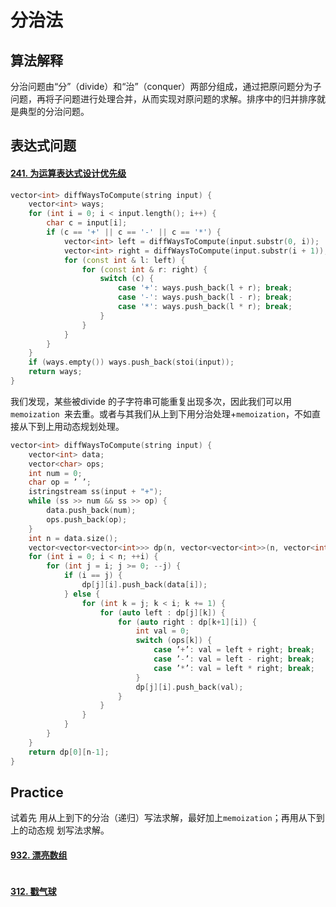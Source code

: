 # 分治法



## 算法解释

分治问题由“分”（divide）和“治”（conquer）两部分组成，通过把原问题分为子问题，再将子问题进行处理合并，从而实现对原问题的求解。排序中的归并排序就是典型的分治问题。

## 表达式问题

#### [241. 为运算表达式设计优先级](https://leetcode-cn.com/problems/different-ways-to-add-parentheses/)

``` c++
vector<int> diffWaysToCompute(string input) {
    vector<int> ways;
    for (int i = 0; i < input.length(); i++) {
        char c = input[i];
        if (c == '+' || c == '-' || c == '*') {
            vector<int> left = diffWaysToCompute(input.substr(0, i));
            vector<int> right = diffWaysToCompute(input.substr(i + 1));
            for (const int & l: left) {
                for (const int & r: right) {
                    switch (c) {
                        case '+': ways.push_back(l + r); break;
                        case '-': ways.push_back(l - r); break;
                        case '*': ways.push_back(l * r); break;
                    }
                }
            }
        }
    }
    if (ways.empty()) ways.push_back(stoi(input));
    return ways;
}
```

我们发现，某些被divide 的子字符串可能重复出现多次，因此我们可以用`memoization `来去重。或者与其我们从上到下用分治处理+`memoization`，不如直接从下到上用动态规划处理。

``` c++
vector<int> diffWaysToCompute(string input) {
    vector<int> data;
    vector<char> ops;
    int num = 0;
    char op = ’ ’;
    istringstream ss(input + "+");
    while (ss >> num && ss >> op) {
        data.push_back(num);
        ops.push_back(op);
    }
    int n = data.size();
    vector<vector<vector<int>>> dp(n, vector<vector<int>>(n, vector<int>()));
    for (int i = 0; i < n; ++i) {
        for (int j = i; j >= 0; --j) {
            if (i == j) {
                dp[j][i].push_back(data[i]);
            } else {
                for (int k = j; k < i; k += 1) {
                    for (auto left : dp[j][k]) {
                        for (auto right : dp[k+1][i]) {
                            int val = 0;
                            switch (ops[k]) {
                                case ’+’: val = left + right; break;
                                case ’-’: val = left - right; break;
                                case ’*’: val = left * right; break;
                            }
                            dp[j][i].push_back(val);
                        }
                    }
                }
            }
        }
    }
    return dp[0][n-1];
}
```

## Practice

试着先 用从上到下的分治（递归）写法求解，最好加上`memoization`；再用从下到上的动态规
划写法求解。

#### [932. 漂亮数组](https://leetcode-cn.com/problems/beautiful-array/)

``` c++

```

#### [312. 戳气球](https://leetcode-cn.com/problems/burst-balloons/)

``` c++

```

